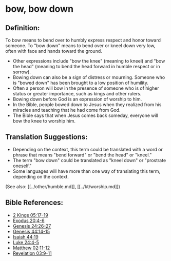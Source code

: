 # bow, bow down #

## Definition: ##

To bow means to bend over to humbly express respect and honor toward someone. To "bow down" means to bend over or kneel down very low, often with face and hands toward the ground.

* Other expressions include "bow the knee" (meaning to kneel) and "bow the head" (meaning to bend the head forward in humble respect or in sorrow).
* Bowing down can also be a sign of distress or mourning. Someone who is "bowed down" has been brought to a low position of humility.
* Often a person will bow in the presence of someone who is of higher status or greater importance, such as kings and other rulers.
* Bowing down before God is an expression of worship to him.
* In the Bible, people bowed down to Jesus when they realized from his miracles and teaching that he had come from God.
* The Bible says that when Jesus comes back someday, everyone will bow the knee to worship him.

## Translation Suggestions: ##

* Depending on the context, this term could be translated with a word or phrase that means "bend forward" or "bend the head" or "kneel."
* The term "bow down" could be translated as "kneel down" or "prostrate oneself."
* Some languages will have more than one way of translating this term, depending on the context.

(See also: [[../other/humble.md]], [[../kt/worship.md]])

## Bible References: ##

* [2 Kings 05:17-19](en/tn/2ki/help/05/17)
* [Exodus 20:4-6](en/tn/exo/help/20/04)
* [Genesis 24:26-27](en/tn/gen/help/24/26)
* [Genesis 44:14-15](en/tn/gen/help/44/14)
* [Isaiah 44:19](en/tn/isa/help/44/19)
* [Luke 24:4-5](en/tn/luk/help/24/04)
* [Matthew 02:11-12](en/tn/mat/help/02/11)
* [Revelation 03:9-11](en/tn/rev/help/03/09)
